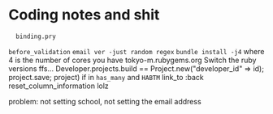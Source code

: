 # Coding notes and shit
      binding.pry

`before_validation`
`email ver -just random regex`
`bundle install -j4` where 4 is the number of cores you have
tokyo-m.rubygems.org
Switch the ruby versions ffs...
Developer.projects.build == Project.new("developer_id" => id); project.save; project) if in `has_many` and `HABTM`
link_to :back
reset_column_information lolz

problem: not setting school, not setting the email address
